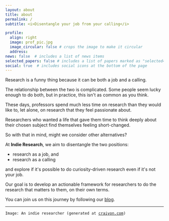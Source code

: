 ```yaml
---
layout: about
title: about
permalink: /
subtitle: <i>Disentangle your job from your calling</i>

profile:
  align: right
  image: prof_pic.jpg
  image_circular: false # crops the image to make it circular
  address:
news: false  # includes a list of news items
selected_papers: false # includes a list of papers marked as "selected={true}"
social: true  # includes social icons at the bottom of the page
---
```


Research is a funny thing because it can be both a job and a calling.

The relationship between the two is complicated. Some people seem lucky enough to do both, but in practice, this isn't as common as you think.

These days, professors spend much less time on research than they would like to, let alone, on research that they feel passionate about.

Researchers who wanted a life that gave them time to think deeply about their chosen subject find themselves feeling short-changed.

So with that in mind, might we consider other alternatives?

At <b>Indie Research</b>, we aim to disentangle the two positions:
<ul>
  <li>research as a job, and </li>
  <li>research as a calling</li>
</ul>
and explore if it's possible to do curiosity-driven research even if it's not your job.

Our goal is to develop an actionable framework for researchers to do the research that matters to them, on their own terms.

You can join us on this journey by following our [blog](./blog/2022/what-can-you-expect/).

<hr>
<p style="font-family: monospace; font-size: 12px">Image: An indie researcher (generated at <a href='https://www.craiyon.com'>craiyon.com</a>)</p>
